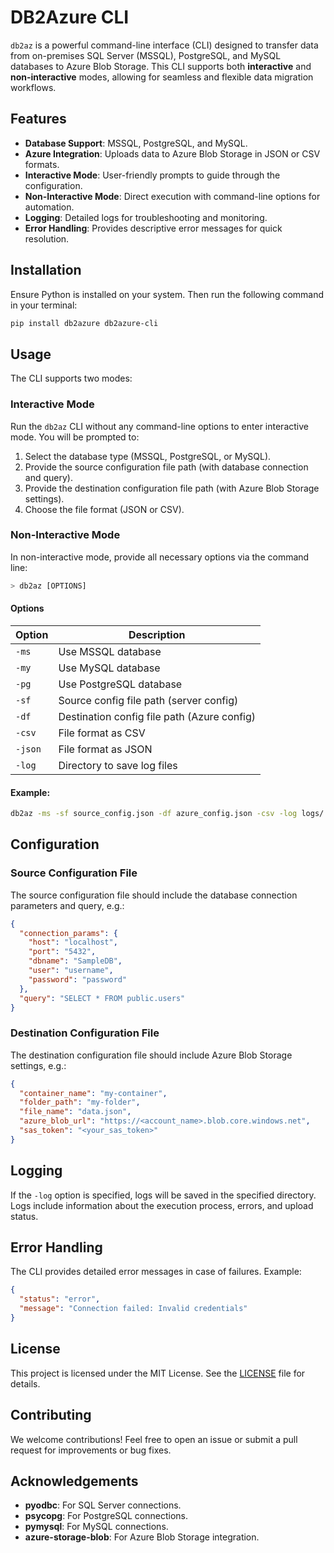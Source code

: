 # DB2Azure CLI

`db2az` is a powerful command-line interface (CLI) designed to transfer data from on-premises SQL Server (MSSQL), PostgreSQL, and MySQL databases to Azure Blob Storage. This CLI supports both **interactive** and **non-interactive** modes, allowing for seamless and flexible data migration workflows.

## Features

- **Database Support**: MSSQL, PostgreSQL, and MySQL.
- **Azure Integration**: Uploads data to Azure Blob Storage in JSON or CSV formats.
- **Interactive Mode**: User-friendly prompts to guide through the configuration.
- **Non-Interactive Mode**: Direct execution with command-line options for automation.
- **Logging**: Detailed logs for troubleshooting and monitoring.
- **Error Handling**: Provides descriptive error messages for quick resolution.

## Installation

Ensure Python is installed on your system. Then run the following command in your terminal:

```bash
pip install db2azure db2azure-cli
```

## Usage

The CLI supports two modes:

### Interactive Mode

Run the `db2az` CLI without any command-line options to enter interactive mode. You will be prompted to:

1. Select the database type (MSSQL, PostgreSQL, or MySQL).
2. Provide the source configuration file path (with database connection and query).
3. Provide the destination configuration file path (with Azure Blob Storage settings).
4. Choose the file format (JSON or CSV).

### Non-Interactive Mode

In non-interactive mode, provide all necessary options via the command line:

```bash
> db2az [OPTIONS]
```

#### Options

| Option       | Description                                               |
|--------------|-----------------------------------------------------------|
| `-ms`       | Use MSSQL database                                        |
| `-my`       | Use MySQL database                                        |
| `-pg`       | Use PostgreSQL database                                   |
| `-sf`       | Source config file path (server config)                   |
| `-df`       | Destination config file path (Azure config)               |
| `-csv`      | File format as CSV                                        |
| `-json`     | File format as JSON                                       |
| `-log`      | Directory to save log files                               |

#### Example:

```bash
db2az -ms -sf source_config.json -df azure_config.json -csv -log logs/
```

## Configuration

### Source Configuration File

The source configuration file should include the database connection parameters and query, e.g.:

```json
{
  "connection_params": {
    "host": "localhost",
    "port": "5432",
    "dbname": "SampleDB",
    "user": "username",
    "password": "password"
  },
  "query": "SELECT * FROM public.users"
}
```

### Destination Configuration File

The destination configuration file should include Azure Blob Storage settings, e.g.:

```json
{
  "container_name": "my-container",
  "folder_path": "my-folder",
  "file_name": "data.json",
  "azure_blob_url": "https://<account_name>.blob.core.windows.net",
  "sas_token": "<your_sas_token>"
}
```

## Logging

If the `-log` option is specified, logs will be saved in the specified directory. Logs include information about the execution process, errors, and upload status.

## Error Handling

The CLI provides detailed error messages in case of failures. Example:

```json
{
  "status": "error",
  "message": "Connection failed: Invalid credentials"
}
```

## License

This project is licensed under the MIT License. See the [LICENSE](LICENSE) file for details.

## Contributing

We welcome contributions! Feel free to open an issue or submit a pull request for improvements or bug fixes.

## Acknowledgements

- **pyodbc**: For SQL Server connections.
- **psycopg**: For PostgreSQL connections.
- **pymysql**: For MySQL connections.
- **azure-storage-blob**: For Azure Blob Storage integration.